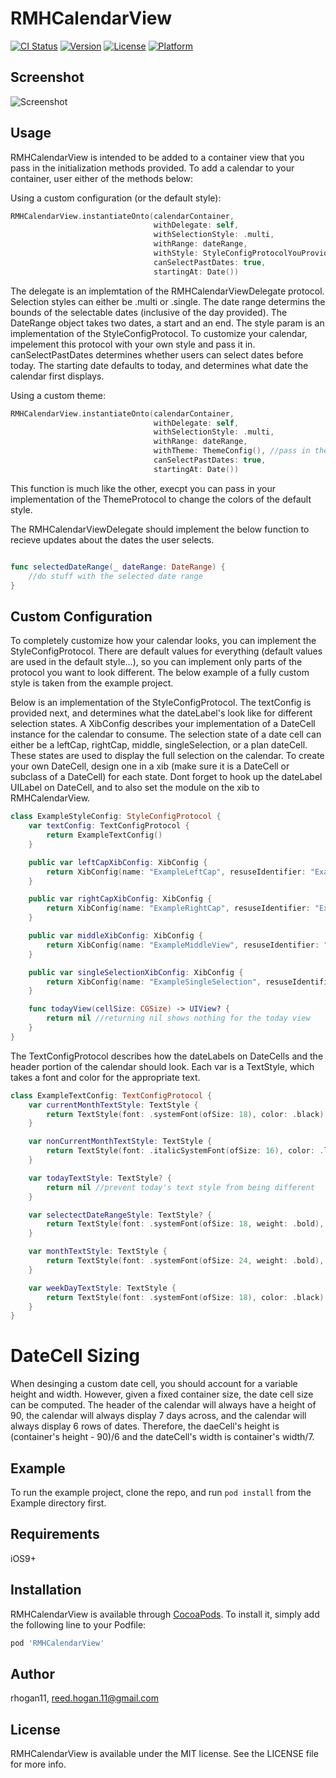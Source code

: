 # RMHCalendarView

[![CI Status](http://img.shields.io/travis/rhogan11/RMHCalendarView.svg?style=flat)](https://travis-ci.org/rhogan11/RMHCalendarView)
[![Version](https://img.shields.io/cocoapods/v/RMHCalendarView.svg?style=flat)](http://cocoapods.org/pods/RMHCalendarView)
[![License](https://img.shields.io/cocoapods/l/RMHCalendarView.svg?style=flat)](http://cocoapods.org/pods/RMHCalendarView)
[![Platform](https://img.shields.io/cocoapods/p/RMHCalendarView.svg?style=flat)](http://cocoapods.org/pods/RMHCalendarView)

## Screenshot
![Screenshot](https://raw.githubusercontent.com/rhogan11/RMHCalendarView/master/RMHCalendarViewExample.gif)


## Usage
RMHCalendarView is intended to be added to a container view that you pass in the initialization methods provided.  To add a calendar to your container, user either of the methods below:

Using a custom configuration (or the default style):
```swift
RMHCalendarView.instantiateOnto(calendarContainer,
                                withDelegate: self,
                                withSelectionStyle: .multi,
                                withRange: dateRange,
                                withStyle: StyleConfigProtocolYouProvide(),
                                canSelectPastDates: true,
                                startingAt: Date())
```
The delegate is an implemtation of the RMHCalendarViewDelegate protocol.
Selection styles can either be .multi or .single.
The date range determins the bounds of the selectable dates (inclusive of the day provided).  The DateRange object takes two dates, a start and an  end.
The style param is an implementation of the StyleConfigProtocol.  To customize your calendar, impelement this protocol with your own style and pass it in.
canSelectPastDates determines whether users can select dates before today.
The starting date defaults to today, and determines what date the calendar first displays.

Using a custom theme:
```swift
RMHCalendarView.instantiateOnto(calendarContainer,
                                withDelegate: self,
                                withSelectionStyle: .multi,
                                withRange: dateRange,
                                withTheme: ThemeConfig(), //pass in theme instance
                                canSelectPastDates: true,
                                startingAt: Date())
```
This function is much like the other, execpt you can pass in your implementation of the ThemeProtocol to change the colors of the default style.

The RMHCalendarViewDelegate should implement the below function to recieve updates about the dates the user selects.

```swift

func selectedDateRange(_ dateRange: DateRange) {
    //do stuff with the selected date range
}
```
## Custom Configuration

To completely customize how your calendar looks, you can implement the StyleConfigProtocol.  There are default values for everything (default values are used in the default style...), so you can implement only parts of the protocol you want to look different.  The below example of a fully custom style is taken from the example project.

Below is an implementation of the StyleConfigProtocol.  The textConfig is provided next, and determines what the dateLabel's look like for different selection states.  A XibConfig describes your implementation of a DateCell instance for the calendar to consume.  The selection state of a date cell can either be a leftCap, rightCap, middle, singleSelection,  or a plan dateCell.  These states are used to display the full selection on the calendar.  To create your own DateCell, design one in a xib (make sure it is a DateCell or subclass of a DateCell) for each state.  Dont forget to hook up the dateLabel UILabel on DateCell, and to also set the module on the xib to RMHCalendarView.
```swift
class ExampleStyleConfig: StyleConfigProtocol {
    var textConfig: TextConfigProtocol {
        return ExampleTextConfig()
    }

    public var leftCapXibConfig: XibConfig {
        return XibConfig(name: "ExampleLeftCap", resuseIdentifier: "ExampleLeftCap")
    }

    public var rightCapXibConfig: XibConfig {
        return XibConfig(name: "ExampleRightCap", resuseIdentifier: "ExampleRightCap")
    }

    public var middleXibConfig: XibConfig {
        return XibConfig(name: "ExampleMiddleView", resuseIdentifier: "ExampleMiddleView")
    }

    public var singleSelectionXibConfig: XibConfig {
        return XibConfig(name: "ExampleSingleSelection", resuseIdentifier: "ExampleSingleSelection")
    }

    func todayView(cellSize: CGSize) -> UIView? {
        return nil //returning nil shows nothing for the today view
    }
}
```
The TextConfigProtocol describes how the dateLabels on DateCells and the header portion of the calendar should look.  Each var is a TextStyle, which takes a font and color for the appropriate text.
```swift
class ExampleTextConfig: TextConfigProtocol {
    var currentMonthTextStyle: TextStyle {
        return TextStyle(font: .systemFont(ofSize: 18), color: .black)
    }

    var nonCurrentMonthTextStyle: TextStyle {
        return TextStyle(font: .italicSystemFont(ofSize: 16), color: .lightGray)
    }

    var todayTextStyle: TextStyle? {
        return nil //prevent today's text style from being different
    }

    var selectectDateRangeStyle: TextStyle? {
        return TextStyle(font: .systemFont(ofSize: 18, weight: .bold), color: .white)
    }

    var monthTextStyle: TextStyle {
        return TextStyle(font: .systemFont(ofSize: 24, weight: .bold), color: .black)
    }

    var weekDayTextStyle: TextStyle {
        return TextStyle(font: .systemFont(ofSize: 18), color: .black)
    }
}
```

# DateCell Sizing

When desinging a custom date cell, you should account for a variable height and width.  However, given a fixed container size, the date cell size can be computed.  The header of the calendar will always have a height of 90, the calendar will always display 7 days across, and the calendar will always display 6 rows of dates.  Therefore, the daeCell's height is (container's height - 90)/6 and the dateCell's width is container's width/7.

## Example

To run the example project, clone the repo, and run `pod install` from the Example directory first.

## Requirements

iOS9+

## Installation

RMHCalendarView is available through [CocoaPods](http://cocoapods.org). To install
it, simply add the following line to your Podfile:

```ruby
pod 'RMHCalendarView'
```

## Author

rhogan11, reed.hogan.11@gmail.com

## License

RMHCalendarView is available under the MIT license. See the LICENSE file for more info.
